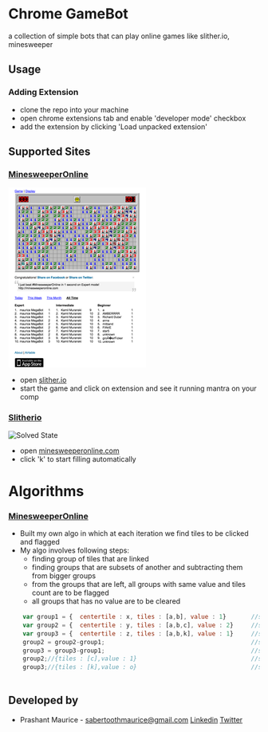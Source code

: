 Chrome GameBot
==============

a collection of simple bots that can play online games like slither.io, minesweeper

## Usage

### Adding Extension
 * clone the repo into your machine
 * open chrome extensions tab and enable 'developer mode' checkbox
 * add the extension by clicking 'Load unpacked extension'

## Supported Sites

### [MinesweeperOnline](http://minesweeperonline.com/)
![Solved State](/screenshots/minesweeper_1.png)
 * open [slither.io](http://minesweeperonline.com/)
 * start the game and click on extension and see it running mantra on your comp

### [Slitherio](http://slither.io/)
![Solved State](/screenshots/slitherio.png)
 * open [minesweeperonline.com](http://slither.io/)
 * click 'k' to start filling automatically
 

# Algorithms

### [MinesweeperOnline](http://minesweeperonline.com/)
* Built my own algo in which at each iteration we find tiles to be clicked and flagged 
* My algo involves following steps:
    * finding group of tiles that are linked
    * finding groups that are subsets of another and subtracting them from bigger groups
    * from the groups that are left, all groups with same value and tiles count are to be flagged
    * all groups that has no value are to be cleared
    
```javascript
    var group1 = {  centertile : x, tiles : [a,b], value : 1}       //step1
    var group2 = {  centertile : y, tiles : [a,b,c], value : 2}     //step1
    var group3 = {  centertile : z, tiles : [a,b,k], value : 1}     //step1
    group2 = group2-group1;                                         //step2
    group3 = group3-group1;                                         //step2
    group2;//{tiles : [c],value : 1}                                //step3 : flag this
    group3;//{tiles : [k],value : o}                                //step4 : clear this
    
```
    

## Developed by

  * Prashant Maurice - <sabertoothmaurice@gmail.com> [Linkedin](https://in.linkedin.com/in/prashantmaurice) [Twitter](https://twitter.com/MauricePrashant)
